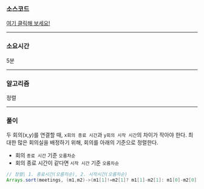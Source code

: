 ### 소스코드
[여기 클릭해 보세요!](https://github.com/BE-Archive/Algorithm-Study/blob/main/wnso-kim/Week_06/BOJ_1931_회의실배정/BOJ_1931_회의실배정.java)

---
### 소요시간
5분

---
### 알고리즘
정렬

---
### 풀이
두 회의(x,y)를 연결할 때, `x회의 종료 시간`과 `y회의 시작 시간`의 차이가 작아야 한다. 
최대한 많은 회의실을 배정하기 위해, 회의를 아래의 기준으로 정렬한다.
- 회의 `종료 시간` 기준 `오름차순`
- 회의 종료 시간이 같다면 `시작 시간` 기준 `오름차순`

```java
// 정렬| 1. 종료시간(오름차순), 2. 시작시간(오름차순) 
Arrays.sort(meetings, (m1,m2)->(m1[1]!=m2[1]? m1[1]-m2[1]: m1[0]-m2[0]));
```
